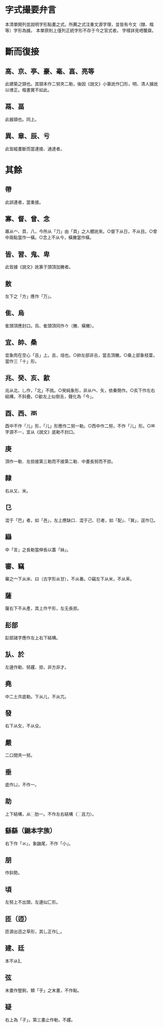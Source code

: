 # 字式撮要弁言
本清單開列並說明字形點畫之式。所薦之式注重文源字理，並皆有今文（隸、楷等）字形為據。
本單原則上僅列正統字形不存于今之官式者。
字樣詳見哂蟹齋。
# 斷而復接
## 高、京、亭、豪、毫、亯、亮等
此建築之頸也。其頸本作二努夾二勒，後因《說文》小篆訛作囗形，明、清人據訛以律正。楷書實不如此。
## 鬲、畐
此器頸也。同上。
## 異、章、辰、亏
此皆縱畫斷而當連接、通達者。
# 其餘
## 帶
此誤連者，當重接。
## 寡、督、曾、念
寡从宀、頁、八，今所从「刀」由「頁」之人體訛來。○督下从日，不从目。○曾中兩點當作一橫。○念上不从今，橫撇當作橫。
## 皆、習、鬼、卑
此皆據《說文》訛篆于頭頂加撇者。
## 敫
左下之「方」應作「万」。
## 隹、烏
隹頭頂應封口。烏、隹頭頂同作𠂊（撇、橫撇）。
## 宜、帥、桑
宜象肉在空心「且」上。且，俎也。○帥左部非𠂤，當去頂撇。○桑上部象枝葉，當作三「十」形。
## 兆、癸、亥、㱃
兆从北、乚作，「北」不挑。○癸純象形，非从癶、矢，依秦簡作。○亥下作左右結構，不斜疊。○㱃左上似倒舌，聲化為「今」。
## 酉、西、襾
酉中不作「儿」形，「儿」形應作二努一勒。○西中作二努，不作「儿」形。○襾字源不一，宜从《說文》底勒不封口。
## 庚
頂作一勒．左掠接第三勒而不接第二勒．中畫長努而不掠。
## 隸
右从又、米。
## 㔾
混于「巴」者，如「邑」，左上應缺口．混于己、巳者，如「配」、「巽」，逕作㔾。
## 䜌
中「言」之長勒當伸長以蓋「絲」。
## 審、竊
審之宀下从米、曰（古字形从甘），不从番。○竊左下从米，不从釆。
## 薩
薩右下不从產，其上作䇂形，左无長掠。
## 髟部
髟部諸字應作左上右下結構。
## 㫃、於
左邊作勒、努趯、掠，非方非才。
## 堯
中二土共底勒。下从儿，不从兀。
## 發
右下从攵，不从殳。
## 嚴
二口間夾一努。
## 垂
底作凵，不作一。
## 助
上下結構，从⿱肋一。不作左右結構（⿰且力）。
## 䌛繇（鼬本字族）
右下作「氺」，象鼬尾，不作「小」。
## 朋
作斜勢。
## 頃
左努上不出頭，左邊似匚形。
## 匝（迊）
匝源出迊之草形，其乚正作辶。
## 建、廷
本不从廴
## 弦
末畫作豎鉤，類「乎」之末畫，不作點。
## 疑
右上為「子」，第三畫止作勒，不趯。

